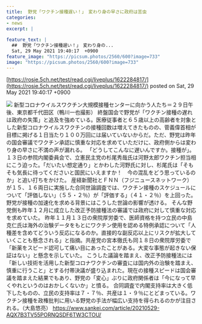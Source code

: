 ```yaml
---
title:  野党「ワクチン接種遅い！」　変わり身の早さに政府は苦虫  
categories:
- news
excerpt: |
  
feature_text: |
  ##  野党「ワクチン接種遅い！」　変わり身の...
  Sat, 29 May 2021 19:40:17  +0900
feature_image: "https://picsum.photos/2560/600?image=733"
image: "https://picsum.photos/2560/600?image=733"
---
```


[https://rosie.5ch.net/test/read.cgi/liveplus/1622284817/](https://rosie.5ch.net/test/read.cgi/liveplus/1622284817/)
posted on Sat, 29 May 2021 19:40:17  +0900

<!--more-->

![](https://sankei-sankei-prod.cdn.arcpublishing.com/resizer/LsYyHvcvRGp3XQ4BcQxn7QwoHyo=/730x0/smart/cloudfront-ap-northeast-1.images.arcpublishing.com/sankei/P7ZOXFS6Y5LZHE2HC6XHCC6CBY.jpg) 新型コロナウイルスワクチン大規模接種センターに向かう人たち＝２９日午後、東京都千代田区（鴨川一也撮影） 終盤国会で野党が「ワクチン接種の遅れは政府の失策」と追及を強めている。医療従事者と６５歳以上の高齢者を対象とした新型コロナウイルスワクチンの接種回数は増えてきたものの、菅義偉首相が目標に掲げる１日当たり１００万回には届いていないからだ。ただ、野党は昨年の国会審議でワクチン承認に慎重な対応を求めていただけに、政府側からは変わり身の早さに不満の声が漏れる。 「どうしてこんなに遅いんですか。接種が」。１３日の参院内閣委員会で、立憲民主党の杉尾秀哉氏は河野太郎ワクチン担当相にこう迫った。「だいたい想定通り」とかわした河野氏に対し、杉尾氏は「そもそも気長に待ってくださいと国民にいえますか！　今の混乱をどう思っているのか」と追い打ちをかけた。 産経新聞社とＦＮＮ（フジニュースネットワーク）が１５、１６両日に実施した合同世論調査では、ワクチン接種のスケジュールについて「評価しない」（５５・２％）が「評価する」（４１・２％）を上回った。野党が接種の加速化を求める背景にはこうした世論の影響が透ける。 そんな野党側も昨年１２月に成立した改正予防接種法の審議では政府に対して慎重な対応を求めていた。 昨年１１月１３日の衆院厚労委で、医師資格を持つ立民の中島克仁氏は海外の治験データをもとにワクチン使用を認める特例承認について「人種差を含めてどういう反応になるのか。直接的な副反応以上にリスクが拡大していくことも懸念される」と指摘。共産党の宮本徹氏も同１８日の衆院厚労委で「新薬をスピード認可して痛い目にあったことがある。大変な事態が起きない保証はない」と懸念を示していた。 こうした議論を踏まえ、改正予防接種法には「新しい技術を活用した新型コロナワクチンの審査には国内外の治験を踏まえ、慎重に行うこと」とする付帯決議が盛り込まれた。現在の接種スピードは国会審議を踏まえた結果でもあり、野党の「変心」ぶりに政府関係者は「今になって早くやれというのはおかしくないか」と憤る。 合同調査で内閣支持率は大きく低下したものの、立民の支持率は７・７％、共産は１・９％にとどまっている。ワクチン接種を政権批判に用いる野党の手法が幅広い支持を得られるのかが注目される。（大島悠亮） https://www.sankei.com/article/20210529-AQX7B3TV55PORNQSDF6TW3CTOU/
